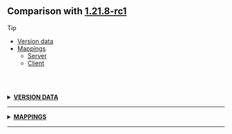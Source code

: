 ## Comparison with [1.21.8-rc1](https://github.com/PixiGeko/Minecraft-generated-data/tree/1.21.8-rc1)

> [!TIP]
> - [Version data](#version-data)
> - [Mappings](#mappings)
>   - [Server](#server-mappings)
>   - [Client](#client-mappings)

<br/><br/>
<details><summary><b><ins>VERSION DATA</ins></b><a name="version-data"></a></summary>
<br/>
<table><tr><th></th><th align="left">1.21.8-rc1</th><th>1.21.8</th></tr><tr><td>World version</td><td><pre>4439</pre></td><td><pre>4440</pre></td></tr><tr><td>Protocol version</td><td><pre>1073742083</pre></td><td><pre>772</pre></td></tr></table>
</details>
<hr/>
<details><summary><b><ins>MAPPINGS</ins></b><a name="mappings"></a></summary>
<br/>
<h2>Server<a name="server-mappings"></a></h2>
<h2>Client<a name="client-mappings"></a></h2>
<details>
<summary>
Changes
</summary>

```
XXX.mojang.blaze3d.GraphicsWorkarounds +1M | +4P
```

</details>
<details>
<summary>
com.mojang.blaze3d.GraphicsWorkarounds
</summary>

```diff
- void <clinit>()
```

</details>
</details>
<hr/>